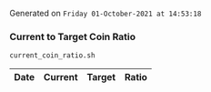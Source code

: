 Generated on `Friday 01-October-2021 at 14:53:18`

### Current to Target Coin Ratio
`current_coin_ratio.sh`

Date|Current|Target|Ratio
---|---|---|---
